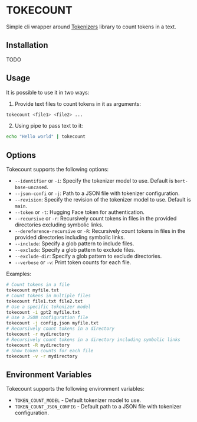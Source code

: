 TOKECOUNT
=====

Simple cli wrapper around [Tokenizers](https://github.com/huggingface/tokenizers) library
to count tokens in a text.

Installation
----------------
TODO

Usage
-----
It is possible to use it in two ways:

1. Provide text files to count tokens in it as arguments:

```bash
tokecount <file1> <file2> ...
```

2. Using pipe to pass text to it:

```bash
echo "Hello world" | tokecount
```

Options
----------------

Tokecount supports the following options:

* `--identifier` or `-i`: Specify the tokenizer model to use. Default is `bert-base-uncased`.
* `--json-confi` or `-j`: Path to a JSON file with tokenizer configuration.
* `--revision`: Specify the revision of the tokenizer model to use. Default is `main`.
* `--token` or `-t`: Hugging Face token for authentication.
* `--recursive` or `-r`: Recursively count tokens in files in the provided directories excluding symbolic links.
* `--dereference-recursive` or `-R`: Recursively count tokens in files in the provided directories including symbolic
  links.
* `--include`: Specify a glob pattern to include files.
* `--exclude`: Specify a glob pattern to exclude files.
* `--exclude-dir`: Specify a glob pattern to exclude directories.
* `--verbose` or `-v`: Print token counts for each file.

Examples:

```bash
# Count tokens in a file
tokecount myfile.txt
# Count tokens in multiple files
tokecount file1.txt file2.txt
# Use a specific tokenizer model
tokecount -i gpt2 myfile.txt
# Use a JSON configuration file
tokecount -j config.json myfile.txt
# Recursively count tokens in a directory
tokecount -r mydirectory
# Recursively count tokens in a directory including symbolic links
tokecount -R mydirectory
# Show token counts for each file
tokecount -v -r mydirectory
```

Environment Variables
----------------
Tokecount supports the following environment variables:
* `TOKEN_COUNT_MODEL` - Default tokenizer model to use.
* `TOKEN_COUNT_JSON_CONFIG` - Default path to a JSON file with tokenizer configuration.
